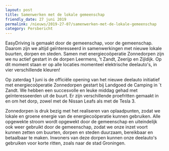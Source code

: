 ```yaml
---
layout: post
title: Samenwerken met de lokale gemeenschap
friendly_date: 27 juni 2019
permalink: /nieuws/2019-27-07/samenwerken-met-de-lokale-gemeenschap
category: Persbericht
---
```

EasyDriving is gemaakt door de gemeenschap, voor de gemeenschap. Daarom zijn we altijd geïnteresseerd in samenwerkingen met nieuwe lokale buurten, dorpen en steden. Samen met energiecoöperatie Zonnedorpen zijn we nu actief gestart in de dorpen Leermens, 't Zandt, Zeerijp en Zijldijk. Op dit moment staan er op alle locaties momenteel elektrische deelauto's, in vier verschillende kleuren! 

Op zaterdag 1 juni is de officiële opening van het nieuwe deelauto initiatief met energiecoöperatie Zonnedorpen gestart bij Landgoed de Camping in ´t Zandt. We hebben een succesvolle en leuke middag gehad met geïnteresseerden uit de buurt. Er zijn verschillende proefritten gemaakt in en om het dorp, zowel met de Nissan Leafs als met de Tesla 3.

Zonnedorpen is druk bezig met het realiseren van oplaadpunten, zodat we lokale en groene energie van de energiecoöperatie kunnen gebruiken. Alle opgewekte stroom wordt opgewekt door de gemeenschap en uiteindelijk ook weer gebruikt door de gemeenschap, zodat we onze inzet voort kunnen zetten om buurten, dorpen en steden duurzaam, bereikbaar en betaalbaar te maken. Inwoners van deze dorpen kunnen onze deelauto's gebruiken voor korte ritten, zoals naar de stad Groningen.
